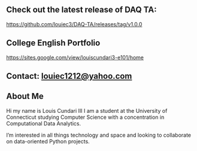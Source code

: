 ## **Check out the latest release of DAQ TA:** 

https://github.com/louiec3/DAQ-TA/releases/tag/v1.0.0 

## **College English Portfolio**

https://sites.google.com/view/louiscundari3-e101/home

## Contact: louiec1212@yahoo.com

## **About Me**

Hi my name is Louis Cundari III I am a student at the University of Connecticut studying Computer Science with a concentration in Computational Data Analytics.

I’m interested in all things technology and space and looking to collaborate on data-oriented Python projects.

<!---
louiec3/louiec3 is a ✨ special ✨ repository because its `README.md` (this file) appears on your GitHub profile.
You can click the Preview link to take a look at your changes.
--->

